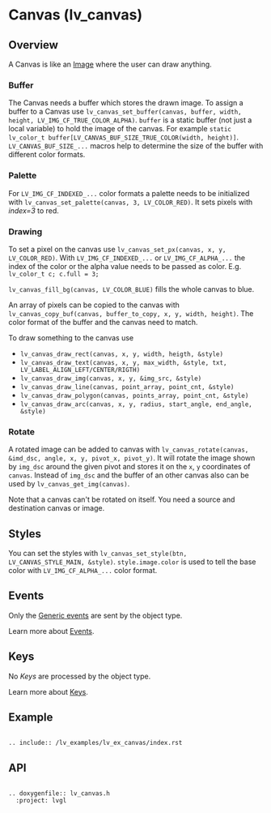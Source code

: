 # Canvas (lv_canvas)

## Overview
A Canvas is like an [Image](/object-types/img) where the user can draw anything. 

### Buffer
The Canvas needs a buffer which stores the drawn image. 
To assign a buffer to a Canvas use `lv_canvas_set_buffer(canvas, buffer, width, height, LV_IMG_CF_TRUE_COLOR_ALPHA)`. 
`buffer` is a static buffer (not just a local variable) to hold the image of the canvas. 
For example 
`static lv_color_t buffer[LV_CANVAS_BUF_SIZE_TRUE_COLOR(width, height)]`. `LV_CANVAS_BUF_SIZE_...` macros help to determine the size of the buffer with different color formats.

### Palette
For `LV_IMG_CF_INDEXED_...` color formats a palette needs to be initialized with  `lv_canvas_set_palette(canvas, 3, LV_COLOR_RED)`. It sets pixels with *index=3* to red.


### Drawing
To set a pixel on the canvas use `lv_canvas_set_px(canvas, x, y, LV_COLOR_RED)`. 
With `LV_IMG_CF_INDEXED_...` or `LV_IMG_CF_ALPHA_...` the index of the color or the alpha value needs to be passed as color. E.g. `lv_color_t c; c.full = 3;`

`lv_canvas_fill_bg(canvas, LV_COLOR_BLUE)` fills the whole canvas to blue.

An array of pixels can be copied to the canvas with `lv_canvas_copy_buf(canvas, buffer_to_copy, x, y, width, height)`. The color format of the buffer and the canvas need to match.

To draw something to the canvas use
- `lv_canvas_draw_rect(canvas, x, y, width, heigth, &style)`
- `lv_canvas_draw_text(canvas, x, y, max_width, &style, txt, LV_LABEL_ALIGN_LEFT/CENTER/RIGTH)`
- `lv_canvas_draw_img(canvas, x, y, &img_src, &style)`
- `lv_canvas_draw_line(canvas, point_array, point_cnt, &style)`
- `lv_canvas_draw_polygon(canvas, points_array, point_cnt, &style)`
- `lv_canvas_draw_arc(canvas, x, y, radius, start_angle, end_angle, &style)`

### Rotate
A rotated image can be added to canvas with `lv_canvas_rotate(canvas, &imd_dsc, angle, x, y, pivot_x, pivot_y)`. 
It will rotate the image shown by `img_dsc` around the given pivot and stores it on the `x`, `y` coordinates of `canvas`.
Instead of `img_dsc` and the buffer of an other canvas also can be used by `lv_canvas_get_img(canvas)`.

Note that a canvas can't be rotated on itself.  You need a source and destination canvas or image.

## Styles
You can set the styles with `lv_canvas_set_style(btn, LV_CANVAS_STYLE_MAIN, &style)`. 
`style.image.color` is used to tell the base color with `LV_IMG_CF_ALPHA_...` color format. 

## Events
Only the [Generic events](/overview/event.html#generic-events) are sent by the object type.

Learn more about [Events](/overview/event).

## Keys
No *Keys* are processed by the object type.

Learn more about [Keys](/overview/indev).

## Example
```eval_rst

.. include:: /lv_examples/lv_ex_canvas/index.rst

```

## API 

```eval_rst

.. doxygenfile:: lv_canvas.h
  :project: lvgl
        
```

